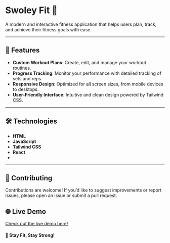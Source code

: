 # Swoley Fit 💪  
A modern and interactive fitness application that helps users plan, track, and achieve their fitness goals with ease.

---

## 🌟 Features  

- **Custom Workout Plans**: Create, edit, and manage your workout routines.  
- **Progress Tracking**: Monitor your performance with detailed tracking of sets and reps.  
- **Responsive Design**: Optimized for all screen sizes, from mobile devices to desktops.  
- **User-Friendly Interface**: Intuitive and clean design powered by Tailwind CSS.  

---

## 🛠️ Technologies  

- **HTML**   
- **JavaScript**
- **Tailwind CSS**
- **React**
- 
---

## 🤝 Contributing
Contributions are welcome! If you’d like to suggest improvements or report issues, please open an issue or submit a pull request.

## 🌐 Live Demo
[Check out the live demo here!](https://swoley-fit7.netlify.app/)

#### 🚀 Stay Fit, Stay Strong!
